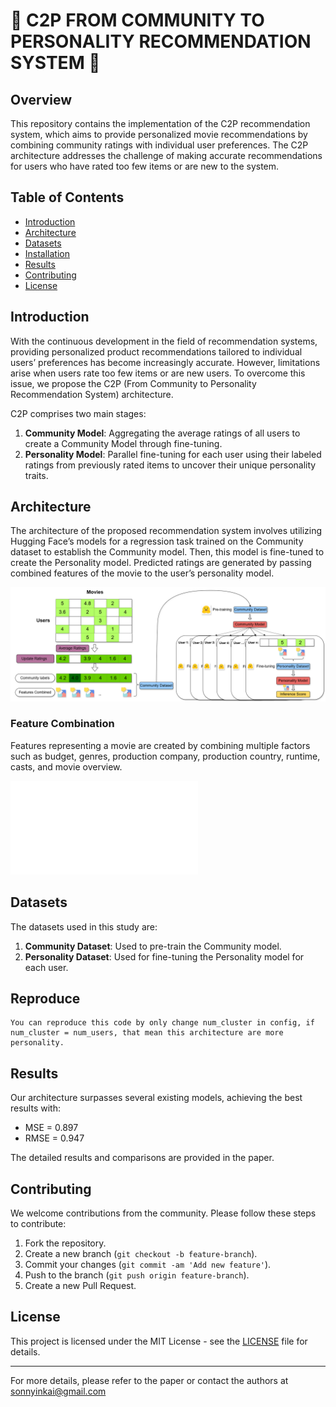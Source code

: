 # 🤗 C2P FROM COMMUNITY TO PERSONALITY RECOMMENDATION SYSTEM 🤗 

## Overview

This repository contains the implementation of the C2P recommendation system, which aims to provide personalized movie recommendations by combining community ratings with individual user preferences. The C2P architecture addresses the challenge of making accurate recommendations for users who have rated too few items or are new to the system.

## Table of Contents

- [Introduction](#introduction)
- [Architecture](#architecture)
- [Datasets](#datasets)
- [Installation](#installation)
- [Results](#results)
- [Contributing](#contributing)
- [License](#license)

## Introduction

With the continuous development in the field of recommendation systems, providing personalized product recommendations tailored to individual users’ preferences has become increasingly accurate. However, limitations arise when users rate too few items or are new users. To overcome this issue, we propose the C2P (From Community to Personality Recommendation System) architecture.

C2P comprises two main stages:
1. **Community Model**: Aggregating the average ratings of all users to create a Community Model through fine-tuning.
2. **Personality Model**: Parallel fine-tuning for each user using their labeled ratings from previously rated items to uncover their unique personality traits.

## Architecture

The architecture of the proposed recommendation system involves utilizing Hugging Face’s models for a regression task trained on the Community dataset to establish the Community model. Then, this model is fine-tuned to create the Personality model. Predicted ratings are generated by passing combined features of the movie to the user’s personality model.

![C2P Architecture](image/architecture.png)

### Feature Combination

Features representing a movie are created by combining multiple factors such as budget, genres, production company, production country, runtime, casts, and movie overview.

![Feature Combination](image/features_combined.drawio.pdf)

## Datasets

The datasets used in this study are:

1. **Community Dataset**: Used to pre-train the Community model.
2. **Personality Dataset**: Used for fine-tuning the Personality model for each user.

## Reproduce
    You can reproduce this code by only change num_cluster in config, if num_cluster = num_users, that mean this architecture are more personality.

## Results

Our architecture surpasses several existing models, achieving the best results with:
- MSE = 0.897
- RMSE = 0.947

The detailed results and comparisons are provided in the paper.

## Contributing

We welcome contributions from the community. Please follow these steps to contribute:

1. Fork the repository.
2. Create a new branch (`git checkout -b feature-branch`).
3. Commit your changes (`git commit -am 'Add new feature'`).
4. Push to the branch (`git push origin feature-branch`).
5. Create a new Pull Request.

## License

This project is licensed under the MIT License - see the [LICENSE](LICENSE) file for details.

---

For more details, please refer to the paper or contact the authors at [sonnyinkai@gmail.com](mailto:sonnyinkai@gmail.com)
